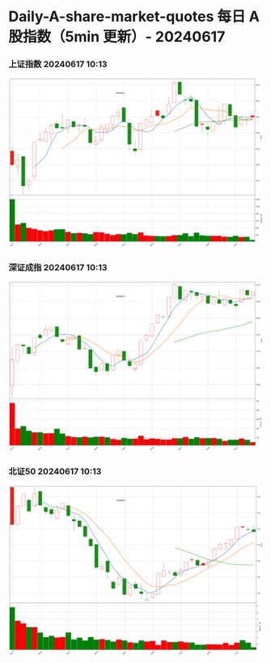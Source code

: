 
# Daily-A-share-market-quotes 每日 A 股指数（5min 更新）- 20240617

### 上证指数 20240617 10:13
![](./fig/2024/6/20240617-sh000001.png)

### 深证成指 20240617 10:13
![](./fig/2024/6/20240617-sz399001.png)

### 北证50 20240617 10:13
![](./fig/2024/6/20240617-bj899050.png)
